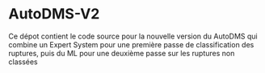 # AutoDMS-V2
Ce dépot contient le code source pour la nouvelle version du AutoDMS qui combine un Expert System pour une première passe de classification des ruptures, puis du ML pour une deuxième passe sur les ruptures non classées

